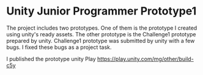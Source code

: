 Unity Junior Programmer Prototype1
=======
The project includes two prototypes. One of them is the prototype I created using unity's ready assets. The other prototype is the Challenge1 prototype prepared by unity. Challenge1 prototype was submitted by unity with a few bugs. I fixed these bugs as a project task.

I published the prototype unity Play
https://play.unity.com/mg/other/build-c5y


